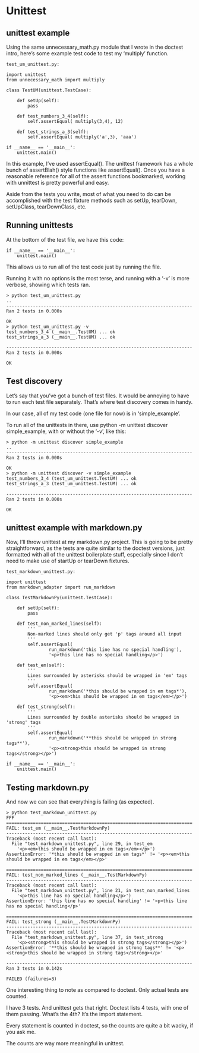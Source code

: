 # Unittest

## unittest example

Using the same unnecessary\_math.py module that I wrote in the doctest intro, here’s some example test code to test my ‘multiply’ function.

```text
test_um_unittest.py:
```

```text
import unittest
from unnecessary_math import multiply

class TestUM(unittest.TestCase):

    def setUp(self):
        pass

    def test_numbers_3_4(self):
        self.assertEqual( multiply(3,4), 12)

    def test_strings_a_3(self):
        self.assertEqual( multiply('a',3), 'aaa')

if __name__ == '__main__':
    unittest.main()
```

In this example, I’ve used assertEqual\(\). The unittest framework has a whole bunch of assertBlah\(\) style functions like assertEqual\(\). Once you have a reasonable reference for all of the assert functions bookmarked, working with unnittest is pretty powerful and easy.

Aside from the tests you write, most of what you need to do can be accomplished with the test fixture methods such as setUp, tearDown, setUpClass, tearDownClass, etc.

## Running unittests

At the bottom of the test file, we have this code:

```text
if __name__ == '__main__':
    unittest.main()
```

This allows us to run all of the test code just by running the file.

Running it with no options is the most terse, and running with a ‘-v’ is more verbose, showing which tests ran.

```text
> python test_um_unittest.py
..
----------------------------------------------------------------------
Ran 2 tests in 0.000s

OK
> python test_um_unittest.py -v
test_numbers_3_4 (__main__.TestUM) ... ok
test_strings_a_3 (__main__.TestUM) ... ok

----------------------------------------------------------------------
Ran 2 tests in 0.000s

OK
```

## Test discovery

Let’s say that you’ve got a bunch of test files. It would be annoying to have to run each test file separately. That’s where test discovery comes in handy.

In our case, all of my test code \(one file for now\) is in ‘simple\_example’.

To run all of the unittests in there, use python -m unittest discover simple\_example, with or without the ‘-v’, like this:

```text
> python -m unittest discover simple_example
..
----------------------------------------------------------------------
Ran 2 tests in 0.000s

OK
> python -m unittest discover -v simple_example
test_numbers_3_4 (test_um_unittest.TestUM) ... ok
test_strings_a_3 (test_um_unittest.TestUM) ... ok

----------------------------------------------------------------------
Ran 2 tests in 0.000s

OK
```

## unittest example with markdown.py

Now, I’ll throw unittest at my markdown.py project. This is going to be pretty straightforward, as the tests are quite similar to the doctest versions, just formatted with all of the unittest boilerplate stuff, especially since I don’t need to make use of startUp or tearDown fixtures.

```text
test_markdown_unittest.py:
```

```text
import unittest
from markdown_adapter import run_markdown

class TestMarkdownPy(unittest.TestCase):

    def setUp(self):
        pass

    def test_non_marked_lines(self):
        '''
        Non-marked lines should only get 'p' tags around all input
        '''
        self.assertEqual(
                run_markdown('this line has no special handling'),
                '<p>this line has no special handling</p>')

    def test_em(self):
        '''
        Lines surrounded by asterisks should be wrapped in 'em' tags
        '''
        self.assertEqual(
                run_markdown('*this should be wrapped in em tags*'),
                '<p><em>this should be wrapped in em tags</em></p>')

    def test_strong(self):
        '''
        Lines surrounded by double asterisks should be wrapped in 'strong' tags
        '''
        self.assertEqual(
                run_markdown('**this should be wrapped in strong tags**'),
                '<p><strong>this should be wrapped in strong tags</strong></p>')

if __name__ == '__main__':
    unittest.main()
```

## Testing markdown.py

And now we can see that everything is failing \(as expected\).

```text
> python test_markdown_unittest.py
FFF
======================================================================
FAIL: test_em (__main__.TestMarkdownPy)
----------------------------------------------------------------------
Traceback (most recent call last):
  File "test_markdown_unittest.py", line 29, in test_em
    '<p><em>this should be wrapped in em tags</em></p>')
AssertionError: '*this should be wrapped in em tags*' != '<p><em>this should be wrapped in em tags</em></p>'

======================================================================
FAIL: test_non_marked_lines (__main__.TestMarkdownPy)
----------------------------------------------------------------------
Traceback (most recent call last):
  File "test_markdown_unittest.py", line 21, in test_non_marked_lines
    '<p>this line has no special handling</p>')
AssertionError: 'this line has no special handling' != '<p>this line has no special handling</p>'

======================================================================
FAIL: test_strong (__main__.TestMarkdownPy)
----------------------------------------------------------------------
Traceback (most recent call last):
  File "test_markdown_unittest.py", line 37, in test_strong
    '<p><strong>this should be wrapped in strong tags</strong></p>')
AssertionError: '**this should be wrapped in strong tags**' != '<p><strong>this should be wrapped in strong tags</strong></p>'

----------------------------------------------------------------------
Ran 3 tests in 0.142s

FAILED (failures=3)
```

One interesting thing to note as compared to doctest. Only actual tests are counted.

I have 3 tests. And unittest gets that right. Doctest lists 4 tests, with one of them passing. What’s the 4th? It’s the import statement.

Every statement is counted in doctest, so the counts are quite a bit wacky, if you ask me.

The counts are way more meaningful in unittest.

